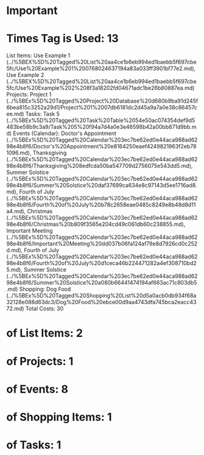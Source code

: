 # Important

# Times Tag is Used: 13
List Items: Use Example 1 (../%5BEX%5D%20Tagged%20List%20aa4ce1b6eb994ed1baebb5f697cbe5fc/Use%20Example%201%200768024637194a83a033ff3901bf77e2.md), Use Example 2 (../%5BEX%5D%20Tagged%20List%20aa4ce1b6eb994ed1baebb5f697cbe5fc/Use%20Example%202%208f3a18202fd04671adc1be26b80887ea.md)
Projects: Project 1 (../%5BEx%5D%20Tagged%20Project%20Database%20d680b9ba91d245f6bea815c3252a29d1/Project%201%2007db6181dc2d45a9a7a0e38c86457cee.md)
Tasks: Task 5 (../%5BEx%5D%20Tagged%20Task%20Table%2054e50ac074354def9d5483be58b9c3a9/Task%205%20f94a7d4a0e3e46598b42a00bb871d9bb.md)
Events (Calendar): Doctor's Appointment (../%5BEx%5D%20Tagged%20Calendar%203ec7be62ed0e44aca988ad6298e4b8f6/Doctor's%20Appointment%20e8164250eaef4249821963f2eb781096.md), Thanksgiving (../%5BEx%5D%20Tagged%20Calendar%203ec7be62ed0e44aca988ad6298e4b8f6/Thanksgiving%208edfcda50ba547709d2756075e543dd5.md), Summer Solstice (../%5BEx%5D%20Tagged%20Calendar%203ec7be62ed0e44aca988ad6298e4b8f6/Summer%20Solstice%20daf37699ca634e8c97143d5ee1716ad8.md), Fourth of July (../%5BEx%5D%20Tagged%20Calendar%203ec7be62ed0e44aca988ad6298e4b8f6/Fourth%20of%20July%20b78c2658eae0485c8249e8b48d8d11a4.md), Christmas (../%5BEx%5D%20Tagged%20Calendar%203ec7be62ed0e44aca988ad6298e4b8f6/Christmas%20b809f3565e204cd49c061db60c238855.md), Important Meeting (../%5BEx%5D%20Tagged%20Calendar%203ec7be62ed0e44aca988ad6298e4b8f6/Important%20Meeting%20dd037b06fa124af79e8d7926cd0c252d.md), Fourth of July (../%5BEx%5D%20Tagged%20Calendar%203ec7be62ed0e44aca988ad6298e4b8f6/Fourth%20of%20July%20d1ceca46b224471282a4ef308710bd25.md), Summer Solstice (../%5BEx%5D%20Tagged%20Calendar%203ec7be62ed0e44aca988ad6298e4b8f6/Summer%20Solstice%20a080b66441474194af663ac71c803db5.md)
Shopping: Dog Food (../%5BEx%5D%20Tagged%20Shopping%20List%20d5a0acb0db934f68a32128e088d63dc3/Dog%20Food%20ebce00d9aa4743dfa745bca2eacc4372.md)
Total Costs: 30
# of List Items: 2
# of Projects: 1
# of Events: 8
# of Shopping Items: 1
# of Tasks: 1